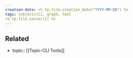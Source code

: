```yaml
---
creation-date: <% tp.file.creation_date("YYYY-MM-DD") %>
tags: subject/cli, graph, tool
<% tp.file.cursor(1) %>
---
```


## Related
- topic:: [[Topic-CLI Tools]]